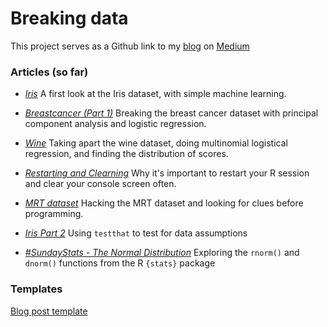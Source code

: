 Breaking data
================

This project serves as a Github link to my [blog](https://medium.com/@jgendrinal) on [Medium](https://medium.com/)

### Articles (so far)

-   *[Iris](iris/iris_post.md)*
    A first look at the Iris dataset, with simple machine learning.

-   *[Breastcancer (Part 1)](breastcancer/breastcancer_post1.md)*
    Breaking the breast cancer dataset with principal component analysis and logistic regression.

-   *[Wine](wine/wine_post.md)*
    Taking apart the wine dataset, doing multinomial logistical regression, and finding the distribution of scores.

-   *[Restarting and Clearning](environment/restart_and_clear.md)*
    Why it's important to restart your R session and clear your console screen often.

-   *[MRT dataset](mrt/mrt_post.md)*
    Hacking the MRT dataset and looking for clues before programming.

-   *[Iris Part 2](iris/iris_post2.md)*
    Using `testthat` to test for data assumptions

-   *[\#SundayStats - The Normal Distribution](sundaystats/ss_norm_post.md)*
    Exploring the `rnorm()` and `dnorm()` functions from the R `{stats}` package

### Templates

[Blog post template](blogfrancis/inst/rmarkdown/templates/blog_template/skeleton/skeleton.Rmd)
